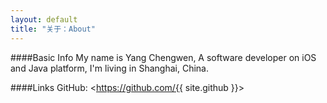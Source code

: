 ```yaml
---
layout: default
title: "关于：About"
---
```

####Basic Info
My name is Yang Chengwen, A software developer on iOS and Java platform, I'm living in Shanghai, China.  

####Links
GitHub: <https://github.com/{{ site.github }}>  
